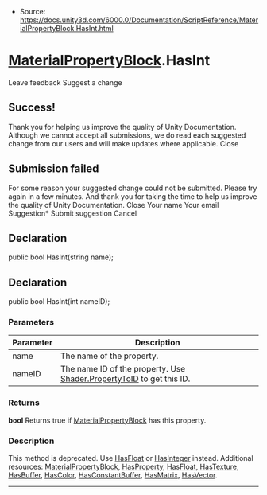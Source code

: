 * Source: https://docs.unity3d.com/6000.0/Documentation/ScriptReference/MaterialPropertyBlock.HasInt.html

#  [MaterialPropertyBlock](https://docs.unity3d.com/6000.0/Documentation/ScriptReference/MaterialPropertyBlock.html).HasInt
Leave feedback
Suggest a change
## Success!
Thank you for helping us improve the quality of Unity Documentation. Although we cannot accept all submissions, we do read each suggested change from our users and will make updates where applicable.
Close
## Submission failed
For some reason your suggested change could not be submitted. Please <a>try again</a> in a few minutes. And thank you for taking the time to help us improve the quality of Unity Documentation.
Close
Your name Your email Suggestion* Submit suggestion
Cancel
## Declaration
public bool HasInt(string name); 
## Declaration
public bool HasInt(int nameID); 
### Parameters
Parameter | Description  
---|---  
name | The name of the property.  
nameID | The name ID of the property. Use [Shader.PropertyToID](https://docs.unity3d.com/6000.0/Documentation/ScriptReference/Shader.PropertyToID.html) to get this ID.  
### Returns
**bool** Returns true if [MaterialPropertyBlock](https://docs.unity3d.com/6000.0/Documentation/ScriptReference/MaterialPropertyBlock.html) has this property. 
### Description
This method is deprecated. Use [HasFloat](https://docs.unity3d.com/6000.0/Documentation/ScriptReference/MaterialPropertyBlock.HasFloat.html) or [HasInteger](https://docs.unity3d.com/6000.0/Documentation/ScriptReference/MaterialPropertyBlock.HasInteger.html) instead.
Additional resources: [MaterialPropertyBlock](https://docs.unity3d.com/6000.0/Documentation/ScriptReference/MaterialPropertyBlock.html), [HasProperty](https://docs.unity3d.com/6000.0/Documentation/ScriptReference/MaterialPropertyBlock.HasProperty.html), [HasFloat](https://docs.unity3d.com/6000.0/Documentation/ScriptReference/MaterialPropertyBlock.HasFloat.html), [HasTexture](https://docs.unity3d.com/6000.0/Documentation/ScriptReference/MaterialPropertyBlock.HasTexture.html), [HasBuffer](https://docs.unity3d.com/6000.0/Documentation/ScriptReference/MaterialPropertyBlock.HasBuffer.html), [HasColor](https://docs.unity3d.com/6000.0/Documentation/ScriptReference/MaterialPropertyBlock.HasColor.html), [HasConstantBuffer](https://docs.unity3d.com/6000.0/Documentation/ScriptReference/MaterialPropertyBlock.HasConstantBuffer.html), [HasMatrix](https://docs.unity3d.com/6000.0/Documentation/ScriptReference/MaterialPropertyBlock.HasMatrix.html), [HasVector](https://docs.unity3d.com/6000.0/Documentation/ScriptReference/MaterialPropertyBlock.HasVector.html).
* * *
